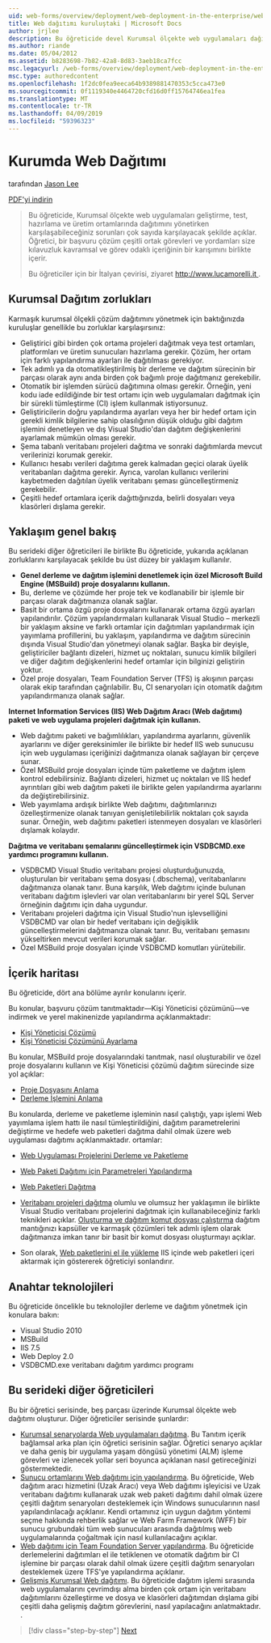 ```yaml
---
uid: web-forms/overview/deployment/web-deployment-in-the-enterprise/web-deployment-in-the-enterprise
title: Web dağıtımı kuruluştaki | Microsoft Docs
author: jrjlee
description: Bu öğreticide devel Kurumsal ölçekte web uygulamaları dağıtımını yönetirken karşılaşabileceğiniz sorunları çok sayıda karşılamak açıklar...
ms.author: riande
ms.date: 05/04/2012
ms.assetid: b8283698-7b82-42a8-8d83-3aeb18ca7fcc
msc.legacyurl: /web-forms/overview/deployment/web-deployment-in-the-enterprise/web-deployment-in-the-enterprise
msc.type: authoredcontent
ms.openlocfilehash: 1f2dc0fea9eeca64b9389881470353c5cca473e0
ms.sourcegitcommit: 0f1119340e4464720cfd16d0ff15764746ea1fea
ms.translationtype: MT
ms.contentlocale: tr-TR
ms.lasthandoff: 04/09/2019
ms.locfileid: "59396323"
---
```

# <a name="web-deployment-in-the-enterprise"></a>Kurumda Web Dağıtımı

tarafından [Jason Lee](https://github.com/jrjlee)

[PDF'yi indirin](https://msdnshared.blob.core.windows.net/media/MSDNBlogsFS/prod.evol.blogs.msdn.com/CommunityServer.Blogs.Components.WeblogFiles/00/00/00/63/56/8130.DeployingWebAppsInEnterpriseScenarios.pdf)

> Bu öğreticide, Kurumsal ölçekte web uygulamaları geliştirme, test, hazırlama ve üretim ortamlarında dağıtımını yönetirken karşılaşabileceğiniz sorunları çok sayıda karşılayacak şekilde açıklar. Öğretici, bir başvuru çözüm çeşitli ortak görevleri ve yordamları size kılavuzluk kavramsal ve görev odaklı içeriğinin bir karışımını birlikte içerir.
> 
> Bu öğreticiler için bir İtalyan çevirisi, ziyaret [ http://www.lucamorelli.it ](http://www.lucamorelli.it).


## <a name="enterprise-deployment-challenges"></a>Kurumsal Dağıtım zorlukları

Karmaşık kurumsal ölçekli çözüm dağıtımını yönetmek için baktığınızda kuruluşlar genellikle bu zorluklar karşılaşırsınız:

- Geliştirici gibi birden çok ortama projeleri dağıtmak veya test ortamları, platformları ve üretim sunucuları hazırlama gerekir. Çözüm, her ortam için farklı yapılandırma ayarları ile dağıtılması gerekiyor.
- Tek adımlı ya da otomatikleştirilmiş bir derleme ve dağıtım sürecinin bir parçası olarak aynı anda birden çok bağımlı proje dağıtmanız gerekebilir.
- Otomatik bir işlemden sürücü dağıtımına olması gerekir. Örneğin, yeni kodu iade edildiğinde bir test ortamı için web uygulamaları dağıtmak için bir sürekli tümleştirme (CI) işlem kullanmak istiyorsunuz.
- Geliştiricilerin doğru yapılandırma ayarları veya her bir hedef ortam için gerekli kimlik bilgilerine sahip olasılığının düşük olduğu gibi dağıtım işlemini denetleyen ve dış Visual Studio'dan dağıtım değişkenlerini ayarlamak mümkün olması gerekir.
- Şema tabanlı veritabanı projeleri dağıtma ve sonraki dağıtımlarda mevcut verilerinizi korumak gerekir.
- Kullanıcı hesabı verileri dağıtıma gerek kalmadan geçici olarak üyelik veritabanları dağıtma gerekir. Ayrıca, varolan kullanıcı verilerini kaybetmeden dağıtılan üyelik veritabanı şeması güncelleştirmeniz gerekebilir.
- Çeşitli hedef ortamlara içerik dağıttığınızda, belirli dosyaları veya klasörleri dışlama gerekir.

## <a name="overview-of-approach"></a>Yaklaşım genel bakış

Bu serideki diğer öğreticileri ile birlikte Bu öğreticide, yukarıda açıklanan zorluklarını karşılayacak şekilde bu üst düzey bir yaklaşım kullanılır.

- **Genel derleme ve dağıtım işlemini denetlemek için özel Microsoft Build Engine (MSBuild) proje dosyalarını kullanın.**
- Bu, derleme ve çözümde her proje tek ve kodlanabilir bir işlemle bir parçası olarak dağıtmanıza olanak sağlar.
- Basit bir ortama özgü proje dosyalarını kullanarak ortama özgü ayarları yapılandırılır. Çözüm yapılandırmaları kullanarak Visual Studio – merkezli bir yaklaşım aksine ve farklı ortamlar için dağıtımları yapılandırmak için yayımlama profillerini, bu yaklaşım, yapılandırma ve dağıtım sürecinin dışında Visual Studio'dan yönetmeyi olanak sağlar. Başka bir deyişle, geliştiriciler bağlantı dizeleri, hizmet uç noktaları, sunucu kimlik bilgileri ve diğer dağıtım değişkenlerini hedef ortamlar için bilginizi geliştirin yoktur.
- Özel proje dosyaları, Team Foundation Server (TFS) iş akışının parçası olarak ekip tarafından çağrılabilir. Bu, CI senaryoları için otomatik dağıtım yapılandırmanıza olanak sağlar.

**Internet Information Services (IIS) Web Dağıtım Aracı (Web dağıtımı) paketi ve web uygulama projeleri dağıtmak için kullanın.**

- Web dağıtımı paketi ve bağımlılıkları, yapılandırma ayarlarını, güvenlik ayarlarını ve diğer gereksinimler ile birlikte bir hedef IIS web sunucusu için web uygulaması içeriğinizi dağıtmanıza olanak sağlayan bir çerçeve sunar.
- Özel MSBuild proje dosyaları içinde tüm paketleme ve dağıtım işlem kontrol edebilirsiniz. Bağlantı dizeleri, hizmet uç noktaları ve IIS hedef ayrıntıları gibi web dağıtım paketi ile birlikte gelen yapılandırma ayarlarını da değiştirebilirsiniz.
- Web yayımlama ardışık birlikte Web dağıtımı, dağıtımlarınızı özelleştirmenize olanak tanıyan genişletilebilirlik noktaları çok sayıda sunar. Örneğin, web dağıtımı paketleri istenmeyen dosyaları ve klasörleri dışlamak kolaydır.

**Dağıtma ve veritabanı şemalarını güncelleştirmek için VSDBCMD.exe yardımcı programını kullanın.**

- VSDBCMD Visual Studio veritabanı projesi oluşturduğunuzda, oluşturulan bir veritabanı şema dosyası (.dbschema), veritabanlarını dağıtmanıza olanak tanır. Buna karşılık, Web dağıtımı içinde bulunan veritabanı dağıtım işlevleri var olan veritabanlarını bir yerel SQL Server örneğinin dağıtımı için daha uygundur.
- Veritabanı projeleri dağıtma için Visual Studio'nun işlevselliğini VSDBCMD var olan bir hedef veritabanı için değişiklik güncelleştirmelerini dağıtmanıza olanak tanır. Bu, veritabanı şemasını yükseltirken mevcut verileri korumak sağlar.
- Özel MSBuild proje dosyaları içinde VSDBCMD komutları yürütebilir.

## <a name="content-map"></a>İçerik haritası

Bu öğreticide, dört ana bölüme ayrılır konularını içerir.

Bu konular, başvuru çözüm tanıtmaktadır&#x2014;Kişi Yöneticisi çözümünü&#x2014;ve indirmek ve yerel makinenizde yapılandırma açıklanmaktadır:

- [Kişi Yöneticisi Çözümü](the-contact-manager-solution.md)
- [Kişi Yöneticisi Çözümünü Ayarlama](setting-up-the-contact-manager-solution.md)

Bu konular, MSBuild proje dosyalarındaki tanıtmak, nasıl oluşturabilir ve özel proje dosyalarını kullanın ve Kişi Yöneticisi çözümü dağıtım sürecinde size yol açıklar:

- [Proje Dosyasını Anlama](understanding-the-project-file.md)
- [Derleme İşlemini Anlama](understanding-the-build-process.md)

Bu konularda, derleme ve paketleme işleminin nasıl çalıştığı, yapı işlemi Web yayımlama işlem hattı ile nasıl tümleştirildiğini, dağıtım parametrelerini değiştirme ve hedefe web paketleri dağıtma dahil olmak üzere web uygulaması dağıtımı açıklanmaktadır. ortamlar:

- [Web Uygulaması Projelerini Derleme ve Paketleme](building-and-packaging-web-application-projects.md)
- [Web Paketi Dağıtımı için Parametreleri Yapılandırma](configuring-parameters-for-web-package-deployment.md)
- [Web Paketleri Dağıtma](deploying-web-packages.md)

- [Veritabanı projeleri dağıtma](deploying-database-projects.md) olumlu ve olumsuz her yaklaşımın ile birlikte Visual Studio veritabanı projelerini dağıtmak için kullanabileceğiniz farklı teknikleri açıklar. [Oluşturma ve dağıtım komut dosyası çalıştırma](creating-and-running-a-deployment-command-file.md) dağıtım mantığınızı kapsüller ve karmaşık çözümleri tek adımlı işlem olarak dağıtmanıza imkan tanır bir basit bir komut dosyası oluşturmayı açıklar.
- Son olarak, [Web paketlerini el ile yükleme](manually-installing-web-packages.md) IIS içinde web paketleri içeri aktarmak için göstererek öğreticiyi sonlandırır.

## <a name="key-technologies"></a>Anahtar teknolojileri

Bu öğreticide öncelikle bu teknolojiler derleme ve dağıtım yönetmek için konulara bakın:

- Visual Studio 2010
- MSBuild
- IIS 7.5
- Web Deploy 2.0
- VSDBCMD.exe veritabanı dağıtım yardımcı programı

## <a name="other-tutorials-in-this-series"></a>Bu serideki diğer öğreticileri

Bu bir öğretici serisinde, beş parçası üzerinde Kurumsal ölçekte web dağıtımı oluşturur. Diğer öğreticiler serisinde şunlardır:

- [Kurumsal senaryolarda Web uygulamaları dağıtma](../deploying-web-applications-in-enterprise-scenarios/deploying-web-applications-in-enterprise-scenarios.md). Bu Tanıtım içerik bağlamsal arka plan için öğretici serisinin sağlar. Öğretici senaryo açıklar ve daha geniş bir uygulama yaşam döngüsü yönetimi (ALM) işleme görevleri ve izlenecek yollar seri boyunca açıklanan nasıl getireceğinizi göstermektedir.
- [Sunucu ortamlarını Web dağıtımı için yapılandırma](../configuring-server-environments-for-web-deployment/configuring-server-environments-for-web-deployment.md). Bu öğreticide, Web dağıtım aracı hizmetini (Uzak Aracı) veya Web dağıtımı işleyicisi ve Uzak veritabanı dağıtımı kullanarak uzak web paketi dağıtımı dahil olmak üzere çeşitli dağıtım senaryoları desteklemek için Windows sunucularının nasıl yapılandırılacağı açıklanır. Kendi ortamınız için uygun dağıtım yöntemi seçme hakkında rehberlik sağlar ve Web Farm Framework (WFF) bir sunucu grubundaki tüm web sunucuları arasında dağıtılmış web uygulamalarında çoğaltmak için nasıl kullanılacağını açıklar.
- [Web dağıtımı için Team Foundation Server yapılandırma](../configuring-team-foundation-server-for-web-deployment/configuring-team-foundation-server-for-web-deployment.md). Bu öğreticide derlemelerini dağıtımları el ile tetiklenen ve otomatik dağıtım bir CI işlemine bir parçası olarak dahil olmak üzere çeşitli dağıtım senaryoları desteklemek üzere TFS'ye yapılandırma açıklanır.
- [Gelişmiş Kurumsal Web dağıtımı](../advanced-enterprise-web-deployment/advanced-enterprise-web-deployment.md). Bu öğreticide dağıtım işlemi sırasında web uygulamalarını çevrimdışı alma birden çok ortam için veritabanı dağıtımlarını özelleştirme ve dosya ve klasörleri dağıtımdan dışlama gibi çeşitli daha gelişmiş dağıtım görevlerini, nasıl yapılacağını anlatmaktadır. .

> [!div class="step-by-step"]
> [Next](the-contact-manager-solution.md)
